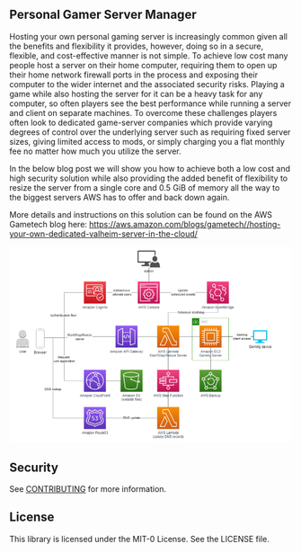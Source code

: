 ## Personal Gamer Server Manager

Hosting your own personal gaming server is increasingly common given all the benefits and flexibility it provides, however, doing so in a secure, flexible, and cost-effective manner is not simple. To achieve low cost many people host a server on their home computer, requiring them to open up their home network firewall ports in the process and exposing their computer to the wider internet and the associated security risks. Playing a game while also hosting the server for it can be a heavy task for any computer, so often players see the best performance while running a server and client on separate machines. To overcome these challenges players often look to dedicated game-server companies which provide varying degrees of control over the underlying server such as requiring fixed server sizes, giving limited access to mods, or simply charging you a flat monthly fee no matter how much you utilize the server. 

In the below blog post we will show you how to achieve both a low cost and high security solution while also providing the added benefit of flexibility to resize the server from a single core and 0.5 GiB of memory all the way to the biggest servers AWS has to offer and back down again.  

More details and instructions on this solution can be found on the AWS Gametech blog here: https://aws.amazon.com/blogs/gametech//hosting-your-own-dedicated-valheim-server-in-the-cloud/

![arch](./arch.png)

## Security

See [CONTRIBUTING](CONTRIBUTING.md#security-issue-notifications) for more information.

## License

This library is licensed under the MIT-0 License. See the LICENSE file.

